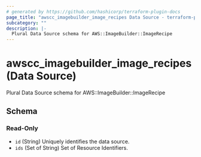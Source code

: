 ```yaml
---
# generated by https://github.com/hashicorp/terraform-plugin-docs
page_title: "awscc_imagebuilder_image_recipes Data Source - terraform-provider-awscc"
subcategory: ""
description: |-
  Plural Data Source schema for AWS::ImageBuilder::ImageRecipe
---
```


# awscc_imagebuilder_image_recipes (Data Source)

Plural Data Source schema for AWS::ImageBuilder::ImageRecipe



<!-- schema generated by tfplugindocs -->
## Schema

### Read-Only

- `id` (String) Uniquely identifies the data source.
- `ids` (Set of String) Set of Resource Identifiers.


